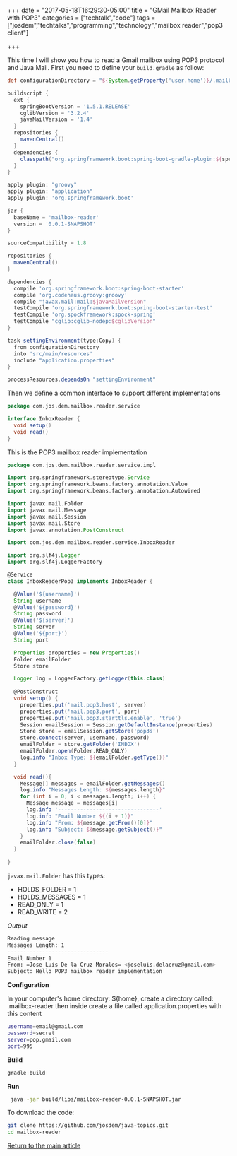 +++
date = "2017-05-18T16:29:30-05:00"
title = "GMail Mailbox Reader with POP3"
categories = ["techtalk","code"]
tags = ["josdem","techtalks","programming","technology","mailbox reader","pop3 client"]

+++

This time I will show you how to read a Gmail mailbox using POP3 protocol and Java Mail. First you need to define your `build.gradle` as follow:

```groovy
def configurationDirectory = "${System.getProperty('user.home')}/.mailbox-reader"

buildscript {
  ext {
    springBootVersion = '1.5.1.RELEASE'
    cglibVersion = '3.2.4'
    javaMailVersion = '1.4'
  }
  repositories {
    mavenCentral()
  }
  dependencies {
    classpath("org.springframework.boot:spring-boot-gradle-plugin:${springBootVersion}")
  }
}

apply plugin: "groovy"
apply plugin: "application"
apply plugin: 'org.springframework.boot'

jar {
  baseName = 'mailbox-reader'
  version = '0.0.1-SNAPSHOT'
}

sourceCompatibility = 1.8

repositories {
  mavenCentral()
}

dependencies {
  compile 'org.springframework.boot:spring-boot-starter'
  compile 'org.codehaus.groovy:groovy'
  compile "javax.mail:mail:$javaMailVersion"
  testCompile 'org.springframework.boot:spring-boot-starter-test'
  testCompile 'org.spockframework:spock-spring'
  testCompile "cglib:cglib-nodep:$cglibVersion"
}

task settingEnvironment(type:Copy) {
  from configurationDirectory
  into 'src/main/resources'
  include "application.properties"  
}

processResources.dependsOn "settingEnvironment"
```

Then we define a common interface to support different implementations

```groovy
package com.jos.dem.mailbox.reader.service

interface InboxReader {
  void setup()
  void read()
}
```

This is the POP3 mailbox reader implementation

```groovy
package com.jos.dem.mailbox.reader.service.impl

import org.springframework.stereotype.Service
import org.springframework.beans.factory.annotation.Value
import org.springframework.beans.factory.annotation.Autowired

import javax.mail.Folder
import javax.mail.Message
import javax.mail.Session
import javax.mail.Store
import javax.annotation.PostConstruct

import com.jos.dem.mailbox.reader.service.InboxReader

import org.slf4j.Logger
import org.slf4j.LoggerFactory

@Service
class InboxReaderPop3 implements InboxReader {

  @Value('${username}')
  String username
  @Value('${password}')
  String password
  @Value('${server}')
  String server
  @Value('${port}')
  String port

  Properties properties = new Properties()
  Folder emailFolder
  Store store

  Logger log = LoggerFactory.getLogger(this.class)
	
  @PostConstruct
  void setup() {
	properties.put('mail.pop3.host', server)
	properties.put('mail.pop3.port', port)
	properties.put('mail.pop3.starttls.enable', 'true')
	Session emailSession = Session.getDefaultInstance(properties)
	Store store = emailSession.getStore('pop3s')
	store.connect(server, username, password)
	emailFolder = store.getFolder('INBOX')
	emailFolder.open(Folder.READ_ONLY)
	log.info "Inbox Type: ${emailFolder.getType()}"
  }

  void read(){
	Message[] messages = emailFolder.getMessages()
	log.info "Messages Length: ${messages.length}"
	for (int i = 0; i < messages.length; i++) {
	  Message message = messages[i]
	  log.info '--------------------------------'
	  log.info "Email Number ${(i + 1)}"
	  log.info "From: ${message.getFrom()[0]}" 
	  log.info "Subject: ${message.getSubject()}"
	}
    emailFolder.close(false)
  }
	
}
```

`javax.mail.Folder` has this types: 

* HOLDS_FOLDER = 1
* HOLDS_MESSAGES = 1
* READ_ONLY = 1
* READ_WRITE = 2

*Output*

```bash
Reading message
Messages Length: 1
--------------------------------
Email Number 1
From: =Jose Luis De la Cruz Morales= <joseluis.delacruz@gmail.com>
Subject: Hello POP3 mailbox reader implementation
```

**Configuration**

In your computer's home directory: ${home}, create a directory called: .mailbox-reader then inside create a file called application.properties with this content

```bash
username=email@gmail.com
password=secret
server=pop.gmail.com
port=995
```

**Build**

```bash
gradle build
```

**Run**

```bash
 java -jar build/libs/mailbox-reader-0.0.1-SNAPSHOT.jar
```

To download the code:

```bash
git clone https://github.com/josdem/java-topics.git
cd mailbox-reader
```


[Return to the main article](/techtalk/java)
